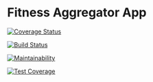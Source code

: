 # Fitness Aggregator App

[![Coverage Status](https://coveralls.io/repos/github/MarcusYSera/fitnessAggregator/badge.svg?branch=main)](https://coveralls.io/github/MarcusYSera/fitnessAggregator?branch=main)

[![Build Status](https://travis-ci.com/MarcusYSera/fitnessAggregator.svg?branch=main)](https://travis-ci.com/MarcusYSera/fitnessAggregator)

[![Maintainability](https://api.codeclimate.com/v1/badges/d42ba4a59bda7751ac4a/maintainability)](https://codeclimate.com/github/MarcusYSera/fitnessAggregator/maintainability)

[![Test Coverage](https://api.codeclimate.com/v1/badges/d42ba4a59bda7751ac4a/test_coverage)](https://codeclimate.com/github/MarcusYSera/fitnessAggregator/test_coverage)
